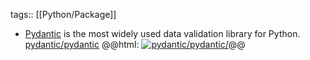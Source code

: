 tags:: [[Python/Package]]

- [Pydantic](https://docs.pydantic.dev/) is the most widely used data validation library for Python.
  [pydantic/pydantic](https://github.com/pydantic/pydantic)
  @@html: <a href="https://github.com/pydantic/pydantic/"><img src="https://github-readme-stats-astronomer.vercel.app/api/pin/?username=pydantic&repo=pydantic&theme=tokyonight" alt="pydantic/pydantic/"/></a>@@